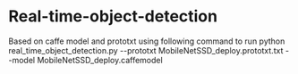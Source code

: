 # Real-time-object-detection
Based on caffe model and prototxt
using following command to run
python real_time_object_detection.py --prototxt MobileNetSSD_deploy.prototxt.txt --model MobileNetSSD_deploy.caffemodel
